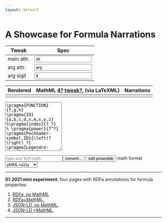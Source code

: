 ```yaml
---
layout: default
---
```


# A Showcase for Formula Narrations

<form id='spec-explorer'>
<table class='mini-form'>
<thead><tr><th>Tweak</th><th>Spec</th></tr></thead>
<tbody>
<tr>
  <td>
    <label for="a11y-main-attribute">main attr.</label></td>
  <td>
    <input id='a11y-main-attribute' name='main-attribute' data-default="alt" value="alt" type='text'>
  </td>
</tr><tr>
  <td>
    <label for="a11y-secondary-attribute">arg attr.</label>
  </td>
  <td>
    <input id='a11y-secondary-attribute' name='secondary-attribute' data-default="arg" value="arg" type='text'>
  </td>
</tr><tr>
  <td>
    <label for="a11y-main-attribute">arg sigil</label>
  </td>
  <td>
    <input id='a11y-arg-sigil' name='sigil' data-default="$" value="$" type='text'>
  </td>
</tr>
</tbody>
</table>
</form>

Rendered | MathML [4?](https://www.w3.org/community/mathml4/) [tweak?](javascript:tweak_spec()), (via LaTeXML)| Narrations
-------- | -------- | ------
         |          |


<form id='conversion-form' spellcheck="false">
<textarea id='preamble' name='preamble' rows="10">
\pragma{FUNCTION}{f,g,h}
\pragma{ID}{a,b,c,d,n,m,x,y,z}
%\pragma{index}{?_?}
% \pragma{power}{?^?}
\pragma{Pochhamer-symbol,ID}{\left(?\right)_?}
\pragma{Legendre-symbol,ID}{\left(?|?\right)}
\pragma{BesselJ,FUNCTION}{J_?}
\pragma*{inner-product,ID}{\left<\mathbf{?},\mathbf{?}\right>}
\pragma*{inner-product,ID}{\mathbf{?}\cdot\mathbf{?}}
\pragma*{pre:\@APPLYFUNCTION}{\left(?,?;?|?\right)}
</textarea>

<input id='freetex' name='formula' placeholder="type any TeX math" type='text'><input type="submit" value="convert...">
<button type="button" class='collapsible'>edit preamble</button>
<span id="a11y-mode-label"><label for="a11y-mode">math format</label>
  <select id="a11y-mode" name="a11y-mode">
    <option value="a11y">pMML+a11y</option>
    <option value="pmml">pMML</option>
    <option value="cmml">pMML+cMML</option>
  </select>
</span>
</form>

<div class="latexml-log"></div>

---

**01.2021 mini experiment:** four pages with RDFa annotations for formula properties
  1. [RDFa, no MathML](/schema_experiment_1.html)
  2. [RDFa+MathML](/schema_experiment_2.html),<br>
  3. [JSON-LD, no MathML](/schema_experiment_4.html),
  4. [JSON-LD +MathML](/schema_experiment_3.html).

---